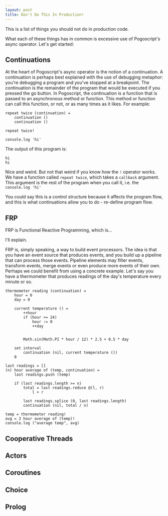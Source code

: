 ```yaml
---
layout: post
title: Don't Do This In Production!
---
```


This is a list of things you should not do in production code.

What each of these things has in common is excessive use of Pogoscript's async operator. Let's get started:

## Continuations

At the heart of Pogoscript's async operator is the notion of a continuation. A continuation is perhaps best explained with the use of debugging metaphor: you're debugging a program and you've stopped at a breakpoint. The continuation is the remainder of the program that would be executed if you pressed the go button. In Pogoscript, the continuation is a function that is passed to an asynchronous method or function. This method or function can call this function, or not, or as many times as it likes. For example:

    repeat twice (continuation) =
        continuation ()
        continuation ()
    
    repeat twice!
    
    console.log 'hi'

The output of this program is:

    hi
    hi

Nice and weird. But not that weird if you know how the `!` operator works. We have a function called `repeat twice`, which takes a `callback` argument. This argument is the rest of the program when you call it, i.e. the `console.log 'hi'`

You could say this is a control structure because it affects the program flow, and this is what continuations allow you to do - re-define program flow.

## FRP

FRP is Functional Reactive Programming, which is...

I'll explain.

FRP is, simply speaking, a way to build event processors. The idea is that you have an event source that produces events, and you build up a pipeline that can process those events. Pipeline elements may filter events, transform events, merge events or even produce more events of their own. Perhaps we could benefit from using a concrete example. Let's say you have a thermometer that produces readings of the day's temperature every minute or so.

    thermometer reading (continuation) =
        hour = 0
        day = 0

        current temperature () =
            ++hour
            if (hour >= 24)
                hour := 0
                ++day
        
        
            Math.sin(Math.PI * hour / 12) * 2.5 + 0.5 * day

        set interval
            continuation (nil, current temperature ())
        0

    last readings = []
    (n) hour average of (temp, continuation) =
        last readings.push (temp)
    
        if (last readings.length >= n)
            total = last readings.reduce @(l, r)
                l + r

            last readings.splice (0, last readings.length)
            continuation (nil, total / n)
        
    temp = thermometer reading!
    avg = 3 hour average of (temp)!
    console.log ("average temp", avg)

## Cooperative Threads
## Actors
## Coroutines
## Choice
## Prolog
